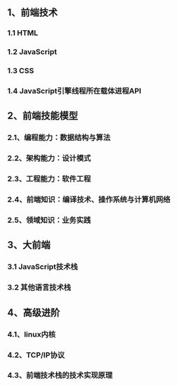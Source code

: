 ## 1、前端技术
### 1.1 HTML
### 1.2 JavaScript
### 1.3 CSS
### 1.4 JavaScript引擎线程所在载体进程API
## 2、前端技能模型
### 2.1、编程能力：数据结构与算法
### 2.2、架构能力：设计模式
### 2.3、工程能力：软件工程
### 2.4、前端知识：编译技术、操作系统与计算机网络
### 2.5、领域知识：业务实践
## 3、大前端
### 3.1 JavaScript技术栈
### 3.2 其他语言技术栈
## 4、高级进阶
### 4.1、linux内核
### 4.2、TCP/IP协议
### 4.3、前端技术栈的技术实现原理